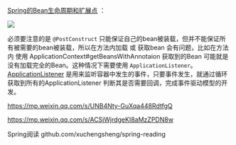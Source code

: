 [Spring的Bean生命周期和扩展点](https://mp.weixin.qq.com/s/sK1qbsOj0v0UrAyLy6-zMw) ：

![]([[]]https://xiaohui-zhangjiakou.oss-cn-zhangjiakou.aliyuncs.com/image/202312032330027.png)

必须要注意的是 `@PostConstruct` 只能保证自己的bean被装载，但并不能保证所有被需要的bean被装载，所以在方法内加载 或 获取bean 会有问题，比如在方法内 使用 ApplicationContext#getBeansWithAnnotaion 获取到的Bean 可能就是没有加载完全的Bean。这种情况下需要使用 `ApplicationListener`。[ApplicationListener](https://mp.weixin.qq.com/s/GbY_pwql9zzxPBPVgq-Yrw) 是用来监听容器中发生的事件，只要事件发生，就通过循环获取到所有的ApplicationListener 判断其是否需要回调，完成事件驱动模型的开发。

https://mp.weixin.qq.com/s/UNB4Nty-GuXqa448RdtfgQ


https://mp.weixin.qq.com/s/ACSjWjrdgeKI8aMzZPDN8w

Spring阅读
github.com/xuchengsheng/spring-reading


